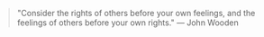 > "Consider the rights of others before your own feelings, and the feelings of others before your own rights." — John Wooden
